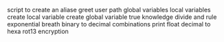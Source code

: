 script to create an aliase
greet user
path
global variables
local variables
create local variable
create global variable
true knowledge
divide and rule
exponential breath
binary to decimal
combinations
print float
decimal to hexa
rot13 encryption
